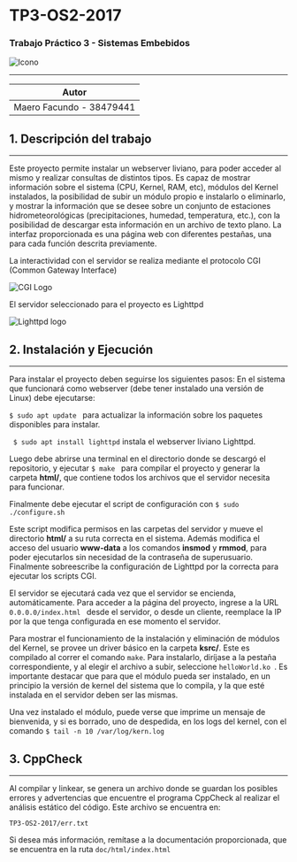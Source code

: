 # TP3-OS2-2017 

### Trabajo Práctico 3 - Sistemas Embebidos
![Icono](https://cdn0.iconfinder.com/data/icons/seo-flat-long-shadow/512/Cloud_Server-256.png)
___
|Autor                               |
|------------------------------------|
|Maero Facundo - 38479441              |

## 1. Descripción del trabajo
---
Este proyecto permite instalar un webserver liviano, para poder acceder al mismo y realizar consultas de distintos tipos. 
Es capaz de mostrar información sobre el sistema (CPU, Kernel, RAM, etc), módulos del Kernel instalados, la posibilidad de subir un módulo propio e instalarlo o eliminarlo, y mostrar la información que se desee sobre un conjunto de estaciones hidrometeorológicas (precipitaciones, humedad, temperatura, etc.), con la posibilidad de descargar esta información en un archivo de texto plano.
La interfaz proporcionada es una página web con diferentes pestañas, una para cada función descrita previamente.

La interactividad con el servidor se realiza mediante el protocolo CGI (Common Gateway Interface) 

![CGI Logo](http://blog.honeybadger.io/images/2015/12/prismx300.gif)

El servidor seleccionado para el proyecto es Lighttpd

![Lighttpd logo](https://www.lighttpd.net/light_logo.png)

## 2. Instalación y Ejecución
---
Para instalar el proyecto deben seguirse los siguientes pasos:
En el sistema que funcionará como webserver (debe tener instalado una versión de Linux) debe ejecutarse:

```$ sudo apt update ``` para actualizar la información sobre los paquetes disponibles para instalar.

``` $ sudo apt install lighttpd``` instala el webserver liviano Lighttpd.

Luego debe abrirse una terminal en el directorio donde se descargó el repositorio, y ejecutar ```$ make ``` para compilar el proyecto y generar la carpeta **html/**, que contiene todos los archivos que el servidor necesita para funcionar.

Finalmente debe ejecutar el script de configuración con ```$ sudo ./configure.sh ```

Este script modifica permisos en las carpetas del servidor y mueve el directorio **html/** a su ruta correcta en el sistema. Además modifica el acceso del usuario **www-data** a los comandos **insmod** y **rmmod**, para poder ejecutarlos sin necesidad de la contraseña de superusuario. Finalmente sobreescribe la configuración de Lighttpd por la correcta para ejecutar los scripts CGI.

El servidor se ejecutará cada vez que el servidor se encienda, automáticamente. 
Para acceder a la página del proyecto, ingrese a la URL ```0.0.0.0/index.html ``` desde el servidor, o desde un cliente, reemplace la IP por la que tenga configurada en ese momento el servidor.

Para mostrar el funcionamiento de la instalación y eliminación de módulos del Kernel, se provee un driver básico en la carpeta **ksrc/**. Este es compilado al correr el comando ```make```.
Para instalarlo, diríjase a la pestaña correspondiente, y al elegir el archivo a subir, seleccione ```helloWorld.ko ```. 
Es importante destacar que para que el módulo pueda ser instalado, en un principio la versión de kernel del sistema que lo compila, y la que esté instalada en el servidor deben ser las mismas.

Una vez instalado el módulo, puede verse que imprime un mensaje de bienvenida, y si es borrado, uno de despedida, en los logs del kernel, con el comando 
```$ tail -n 10 /var/log/kern.log ```

## 3. CppCheck
--- 
Al compilar y linkear, se genera un archivo donde se guardan los posibles errores y advertencias que encuentre el programa CppCheck al realizar el análisis estático del código. Este archivo se encuentra en:
```
TP3-OS2-2017/err.txt
```
Si desea más información, remítase a la documentación proporcionada, que se encuentra en la ruta ```doc/html/index.html```
